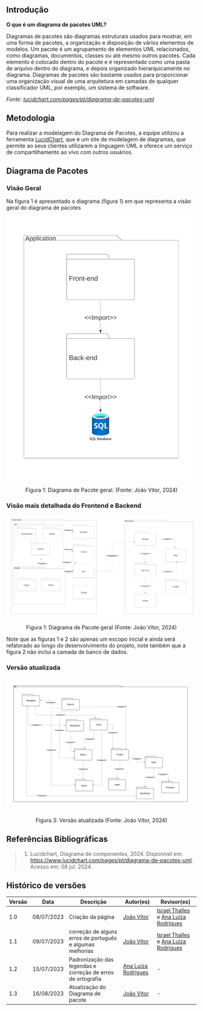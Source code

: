 ## Introdução

**O que é um diagrama de pacotes UML?**

Diagramas de pacotes são diagramas estruturais usados para mostrar, em uma forma de pacotes, a organização e disposição de vários elementos de modelos. Um pacote é um agrupamento de elementos UML relacionados, como diagramas, documentos, classes ou até mesmo outros pacotes. Cada elemento é colocado dentro do pacote e é representado como uma pasta de arquivo dentro do diagrama, e depois organizado hierarquicamente no diagrama. Diagramas de pacotes são bastante usados para proporcionar uma organização visual de uma arquitetura em camadas de qualquer classificador UML, por exemplo, um sistema de software.

*Fonte: [lucidchart.com/pages/pt/diagrama-de-pacotes-uml](https://www.lucidchart.com/pages/pt/diagrama-de-pacotes-uml)*

## Metodologia

Para realizar a modelagem do Diagrama de Pacotes, a equipe utilizou a ferramenta [LucidChart](https://www.lucidchart.com/pages/pt), que é um site de modelagem de diagramas, que permite ao seus clientes utilizarem a linguagem UML e oferece um serviço de compartilhamento ao vivo com outros usuários.

## Diagrama de Pacotes

### Visão Geral

Na figura 1 é apresentado o diagrama (figura 1) em que representa a visão geral do diagrama de pacotes

![Figura 1: Diagrama de Pacote geral](images/Diagrama_de_Pacotes_1.png)

<div style="text-align: center">
  <p>Figura 1: Diagrama de Pacote geral. (Fonte: João Vítor, 2024)</p>
</div>

### Visão mais detalhada do Frontend e Backend

![Figura 1: Diagrama de Pacote geral](images/Diagrama_de_Pacotes_2.png)

<div style="text-align: center">
  <p>Figura 1: Diagrama de Pacote geral (Fonte: João Vítor, 2024)</p>
</div>

Note que as figuras 1 e 2 são apenas um escopo inicial e ainda será refatorado ao longo do desenvolvimento do projeto, note também que a figura 2 não inclui a camada de banco de dados.

### Versão atualizada

![Figura 3: Versão atualizada](images/Diagrama_de_Pacotes_3.png)

<div style="text-align: center">
  <p>Figura 3: Versão atualizada (Fonte: João Vítor, 2024)</p>
</div>


## Referências Bibliográficas

> 1. Lucidchart, Diagrama de componentes, 2024. Disponível em: https://www.lucidchart.com/pages/pt/diagrama-de-pacotes-uml. Acesso em: 08 jul. 2024.

## Histórico de versões 

|   Versão  |    Data   | Descrição | Autor(es) | Revisor(es)|
| --------- | --------- | --------- | --------- | ---------- |
|   1.0   | 08/07/2023| Criação da página | [João Vítor](https://github.com/Jvsoutomaior) | [Israel Thalles](https://github.com/IsraelThalles) e [Ana Luíza Rodrigues](https://github.com/analuizargds) |
|   1.1   | 09/07/2023| correção de alguns erros de português e algumas melhorias| [João Vítor](https://github.com/Jvsoutomaior) | [Israel Thalles](https://github.com/IsraelThalles) e [Ana Luíza Rodrigues](https://github.com/analuizargds)  |
|   1.2   | 15/07/2023| Padronização das legendas e correção de erros de ortografia| [Ana Luíza Rodrigues](https://github.com/analuizargds) | - |
|   1.3   | 16/08/2023| Atualização do Diagrama de pacote | [João Vítor](https://github.com/Jvsoutomaior) | - |
